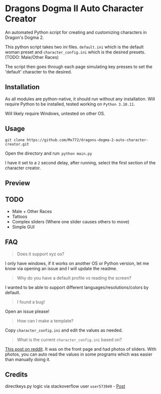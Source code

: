 # Dragons Dogma II Auto Character Creator
An automated Python script for creating and customizing characters in Dragon's Dogma 2. 

This python script takes two ini files. 
`default.ini` which is the default woman preset and `character_config.ini` which is the desired presets. 
(TODO: Male/Other Races) 

The script then goes through each page simulating key presses to set the 'default' character to the desired. 

## Installation
As all modules are python-native, it should run without any installation. 
Will require Python to be installed, tested working on `Python 3.10.11`.

Will likely require Windows, untested on other OS.

## Usage

`git clone https://github.com/Mx772/dragons-dogma-2-auto-character-creator.git`

Open the directory and run:
`python main.py`

I have it set to a `2` second delay, after running, select the first section of the character creator.


## Preview

<Insert Video>


## TODO

- Male + Other Races
- Tattoos
- Complex sliders (Where one slider causes others to move)
- Simple GUI

## FAQ

> Does it support xyz os?

I only have windows, if it works on another OS or Python version, let me know via opening an issue and I will update the readme.

> Why do you have a default profile vs reading the screen?

I wanted to be able to support different languages/resolutions/colors by default.

> I found a bug!

Open an issue please!

> How can I make a template?

Copy `character_config.ini` and edit the values as needed. 

> What is the current `character_config.ini` based on?

[This post on reddit](https://www.reddit.com/r/fashiondogma/comments/1bgyw62/asian_girl/). It was on the front page and had photos of sliders. With photos, you can auto read the values in some programs which was easier than manually doing it. 

## Credits
directkeys.py logic via stackoverflow user `user573949` - [Post](http://stackoverflow.com/questions/14489013/simulate-python-keypresses-for-controlling-a-game)